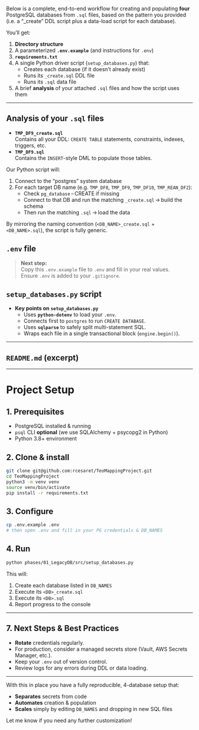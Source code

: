 Below is a complete, end-to-end workflow for creating and populating **four** PostgreSQL databases from `.sql` files, based on the pattern you provided (i.e. a “_create” DDL script plus a data-load script for each database). 

You’ll get:

1. **Directory structure**  
2. A parameterized **`.env.example`** (and instructions for `.env`)  
3. **`requirements.txt`**  
4. A single Python driver script (`setup_databases.py`) that:  
   - Creates each database (if it doesn’t already exist)  
   - Runs its `_create.sql` DDL file  
   - Runs its `.sql` data file  
5. A brief **analysis** of your attached `.sql` files and how the script uses them  

---


## Analysis of your `.sql` files

- **`TMP_DF9_create.sql`**  
  Contains all your DDL: `CREATE TABLE` statements, constraints, indexes, triggers, etc.  
- **`TMP_DF9.sql`**  
  Contains the `INSERT`-style DML to populate those tables.

Our Python script will:

1. Connect to the “postgres” system database  
2. For each target DB name (e.g. `TMP_DF8`, `TMP_DF9`, `TMP_DF10`, `TMP_REAN_DF2`):  
   - Check `pg_database` – CREATE if missing  
   - Connect to that DB and run the matching `_create.sql` → build the schema  
   - Then run the matching `.sql` → load the data  

By mirroring the naming convention (`<DB_NAME>_create.sql` + `<DB_NAME>.sql`), the script is fully generic.

## `.env` file

> **Next step:**  
> Copy this `.env.example` file to `.env` and fill in your real values.  
> Ensure `.env` is added to your `.gitignore`.


## `setup_databases.py` script

- **Key points on `setup_databases.py`**
  - Uses **`python-dotenv`** to load your `.env`.  
  - Connects first to `postgres` to run `CREATE DATABASE`.  
  - Uses **`sqlparse`** to safely split multi-statement SQL.  
  - Wraps each file in a single transactional block (`engine.begin()`).  

---

## `README.md` (excerpt)

---



# Project Setup

## 1. Prerequisites

- PostgreSQL installed & running
- `psql` CLI **optional** (we use SQLAlchemy + psycopg2 in Python)
- Python 3.8+ environment

## 2. Clone & install

```bash
git clone git@github.com:rcesaret/TeoMappingProject.git
cd TeoMappingProject
python3 -m venv venv
source venv/bin/activate
pip install -r requirements.txt
```

## 3. Configure

```bash
cp .env.example .env
# then open .env and fill in your PG credentials & DB_NAMES
```

## 4. Run

```bash
python phases/01_LegacyDB/src/setup_databases.py
```
This will:

1. Create each database listed in `DB_NAMES`  
2. Execute its `<DB>_create.sql`  
3. Execute its `<DB>.sql`  
4. Report progress to the console  

---

## 7. Next Steps & Best Practices

- **Rotate** credentials regularly.  
- For production, consider a managed secrets store (Vault, AWS Secrets Manager, etc.).  
- Keep your `.env` out of version control.  
- Review logs for any errors during DDL or data loading.

---

With this in place you have a fully reproducible, 4-database setup that:

- **Separates** secrets from code  
- **Automates** creation & population  
- **Scales** simply by editing `DB_NAMES` and dropping in new SQL files  

Let me know if you need any further customization!